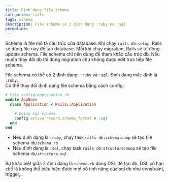 ```yaml
---
title: Định dạng file schema
categories: rails
tags: schema
description: File schema có 2 định dạng :ruby và :sql
permalink: 
---
```

Schema là file mô tả cấu trúc của database. Khi chạy `rails db:setup`, Rails sẽ dùng file này để tạo database. Mỗi khi chạy migration, Rails sẽ tự động update schema. File schema chỉ nên dùng để tham khảo cấu trúc db. Nếu muốn thay đổi db thì dùng migration chứ không được edit trực tiếp file schema.  

File schema có thể có 2 định dạng: `:ruby` và `:sql`. Định dạng mặc định là `:ruby`.  
Có thể thay đổi định dạng file schema bằng cách config:
```ruby
# File config/application.rb
module AppName
  class Application < Rails::Application

    # Using sql schema
    config.active_record.schema_format = :sql
  end
end
```
- Nếu định dạng là `:ruby`, chạy task `rails db:schema:dump` sẽ tạo file schema `db/schema.rb`
- Nếu định dạng là `:sql`, chạy task `rails db:structure:sump` sẽ tạo file schema `db/structure.sql`

Sự khác biệt giữa 2 định dạng là `schema.rb` dùng DSL để tạo db. DSL có hạn chế là không thể biểu hiện được một số tính năng của sql db như constraint, trigger,..
